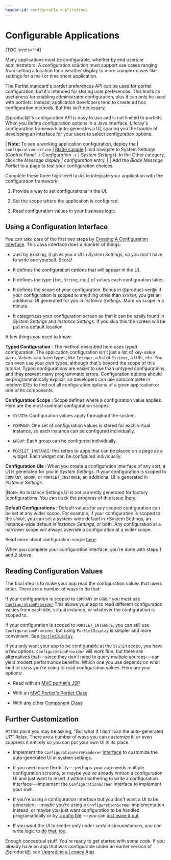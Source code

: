 ```yaml
---
header-id: configurable-applications
---
```


# Configurable Applications

[TOC levels=1-4]

Many applications must be configurable, whether by end users or administrators.
A configuration solution must support use cases ranging from setting a location
for a weather display to more complex cases like settings for a mail or time
sheet application. 

The Portlet standard's portlet preferences API can be used for portlet
configuration, but it's intended for storing user preferences. This limits its
usefulness for enabling administrator configuration; plus it can only be used
with portlets. Instead, application developers tend to create ad hoc
configuration methods. But this isn't necessary. 

@product@'s configuration API is easy to use and is not limited to portlets.
When you define configuration options in a Java interface, Liferay's
configuration framework auto-generates a UI, sparing you the trouble of
developing an interface for your users to select configuration options.

| **Note:** To see a working application configuration, deploy the
| `configuration-action` 
| [Blade sample](https://github.com/liferay/liferay-blade-samples/tree/master/gradle/apps/configuration-action)
| and navigate to System Settings (*Control Panel* &rarr; *Configuration* &rarr;
| *System Settings*). In the Other category, click the *Message display
| configuration* entry.
| 
| Add the *Blade Message Portlet* to a page to test your configuration choices.

Complete these three high level tasks to integrate your application with the
configuration framework: 

1.  Provide a way to set configurations in the UI.

2.  Set the scope where the application is configured.

3.  Read configuration values in your business logic.

## Using a Configuration Interface

You can take care of the first two steps by 
[Creating A Configuration Interface](/docs/7-2/frameworks/-/knowledge_base/f/creating-a-configuration-interface).
This Java interface does a number of things:

-   Just by existing, it gives you a UI in *System Settings*, so you don't
    have to write one yourself. Score!

-   It defines the configuration options that will appear in the UI.

-   It defines the type {`int`, `String`, etc.) of values each configuration
    takes.

-   It defines the scope of your configuration. Bonus in @product-ver@: if your
    configuration is scoped to anything other than `SYSTEM`, you get an
    additional UI generated for you in *Instance Settings*. More on scope in
    a minute.

-   It categorizes your configuration screen so that it can be easily found in
    *System Settings* and *Instance Settings*. If you skip this the screen will
    be put in a default location.

A few things you need to know:

**Typed Configuration**
: The method described here uses *typed* configuration. The application
configuration isn't just a list of key-value pairs. Values can have types, like
`Integer`, a list of `Strings`, a URL, etc. You can even use your own types,
although that's beyond the scope of this tutorial. Typed configurations are
easier to use than untyped configurations, and they prevent many programmatic
errors. Configuration options should be programmatically explicit, so developers
can use autocomplete in modern IDEs to find out all configuration options of
a given application or one of its components.

**Configuration Scope** 
: Scope defines where a configuration value applies. Here are the most common
configuration scopes:

-   `SYSTEM`: Configuration values apply throughout the system.

-   `COMPANY`: One set of configuration values is stored for each
    virtual instance, so each instance can be configured individually.

-   `GROUP`: Each group can be configured individually.

-   `PORTLET_INSTANCE`: this refers to apps that can be placed on a page as
    a widget. Each widget can be configured individually.

**Configuration UIs** : When you create a configuration interface of any sort,
a UI is generated for you in *System Settings*. If your configuration is scoped
to `COMPANY`, `GROUP`, or `PORTLET_INSTANCE`, an additional UI is generated in
*Instance Settings*.

|Note: An Instance Settings UI is not currently generated for factory
|configurations. You can track the progress of this issue
|[here](https://issues.liferay.com/browse/LPS-94490).

**Default Configurations**
: Default values for any scoped configuration can be set at any wider scope.
For example, if your configuration is scoped to the `GROUP`, you can set
a system-wide default in *System Settings, an instance-wide default in
*Instance Settings*, or both. Any configuration at a narrower scope will always
override a configuration at a wider scope.

Read more about configuration scope
[here](/docs/7-2/user/-/knowledge_base/u/system-settings#configuration-scope).

When you complete your configuration interface, you're done with steps 1 and
2 above.

## Reading Configuration Values

The final step is to make your app read the configuration values that users
enter. There are a number of ways to do that:

If your configuration is scoped to `COMPANY` or `GROUP` you must use
[`ConfigurationProvider`](/docs/7-2/frameworks/-/knowledge_base/f/reading-configuration-values-from-a-configuration-provider)
This allows your app to read different configuration values from each site,
virtual instance, or whatever the configuration is scoped to.

If your configuration is scoped to `PORTLET_INTSANCE`, you can still use
`ConfigurationProvider`, but using `PortletDisplay` is simpler and more
convenient. See 
[`PortletDisplay`](/docs/7-2/frameworks/-/knowledge_base/f/reading-configuration-values-from-a-configuration-provider#accessing-the-portlet-instance-configuration-through-the-portletdisplay). 

If you only want your app to be configurable at the `SYSTEM` scope, you have
a few options. `ConfigurationProvider` will work fine, but there are
alternatives that---since they don't need to query multiple sources---can yield
modest performance benefits. Which one you use depends on what kind of class
you're using to read configuration values. Here are your options:

-   Read with an [MVC portlet's JSP](/docs/7-2/frameworks/-/knowledge_base/f/reading-configuration-values-from-a-mvc-portlet#accessing-the-configuration-from-a-jsp)

-   With an [MVC Portlet's Portlet Class](/docs/7-2/frameworks/-/knowledge_base/7-2/reading-configuration-values-from-a-mvc-portlet#accessing-configuration-object-in-the-portlet-class)

-   With any other [Component Class](/docs/7-2/frameworks/-/knowledge_base/f/reading-configuration-values-from-a-component)


## Further Customization

At this point you may be asking, "But what if I don't *like* the auto-generated
UI?" Relax. There are a number of ways you can customize it, or even suppress it
entirely so you can put your own UI in its place.

-   Implement the `ConfigurationFormRenderer` 
    [interface](/docs/7-2/frameworks/-/knowledge_base/f/configuration-form-renderer)
    to customize the auto-generated UI in system settings.

-   If you need more flexibility---perhaps your app needs multiple configuration
    screens, or maybe you've already written a configuration UI and just want to
    insert it without bothering to write a configuration interface---implement
    the `ConfigurationScreen` interface to implement your own.

-   If you're using a configuration interface but you don't want a UI to be
    generated---maybe you're using a `ConfigurationScreen` implementation
    instead, or maybe you just want configuration to be handled programatically
    or by [.config file](/docs/7-2/user/-/knowledge_base/u/understanding-system-configuration-files)
    ---you can [just leave it out](/docs/frameworks/-/knowledge_base/7-2/customizing-the-system-settings-user-interface#excluding-a-configuration-ui-from-system-settings).

-   If you want the UI to render only under certain
    circumstances, you can write logic to 
    [do that, too](/developer/frameworks/-/knowledge_base/7-2/customizing-the-system-settings-user-interface#excluding-a-configuration-ui-from-system-settings).

Enough conceptual stuff. You're ready to get started with some code. If you
already have an app that was configurable under an earlier version of
@product@, see 
[Upgrading a Legacy App](/docs/7-2/frameworks/-/knowledge_base/f/upgrading-a-legacy-app).

